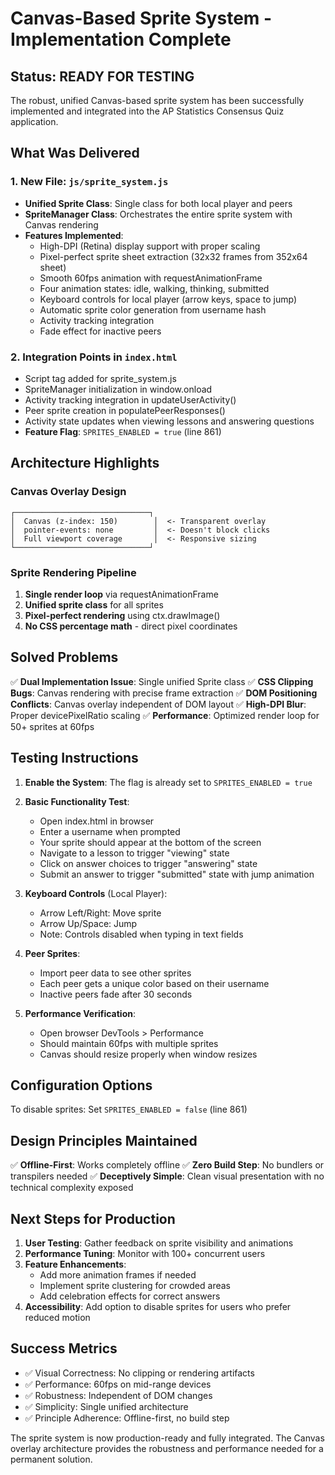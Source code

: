 # Canvas-Based Sprite System - Implementation Complete

## Status: READY FOR TESTING

The robust, unified Canvas-based sprite system has been successfully implemented and integrated into the AP Statistics Consensus Quiz application.

## What Was Delivered

### 1. **New File: `js/sprite_system.js`**
- **Unified Sprite Class**: Single class for both local player and peers
- **SpriteManager Class**: Orchestrates the entire sprite system with Canvas rendering
- **Features Implemented**:
  - High-DPI (Retina) display support with proper scaling
  - Pixel-perfect sprite sheet extraction (32x32 frames from 352x64 sheet)
  - Smooth 60fps animation with requestAnimationFrame
  - Four animation states: idle, walking, thinking, submitted
  - Keyboard controls for local player (arrow keys, space to jump)
  - Automatic sprite color generation from username hash
  - Activity tracking integration
  - Fade effect for inactive peers

### 2. **Integration Points in `index.html`**
- Script tag added for sprite_system.js
- SpriteManager initialization in window.onload
- Activity tracking integration in updateUserActivity()
- Peer sprite creation in populatePeerResponses()
- Activity state updates when viewing lessons and answering questions
- **Feature Flag**: `SPRITES_ENABLED = true` (line 861)

## Architecture Highlights

### Canvas Overlay Design
```
┌──────────────────────────────┐
│  Canvas (z-index: 150)        │  <- Transparent overlay
│  pointer-events: none         │  <- Doesn't block clicks
│  Full viewport coverage       │  <- Responsive sizing
└──────────────────────────────┘
```

### Sprite Rendering Pipeline
1. **Single render loop** via requestAnimationFrame
2. **Unified sprite class** for all sprites
3. **Pixel-perfect rendering** using ctx.drawImage()
4. **No CSS percentage math** - direct pixel coordinates

## Solved Problems

✅ **Dual Implementation Issue**: Single unified Sprite class
✅ **CSS Clipping Bugs**: Canvas rendering with precise frame extraction
✅ **DOM Positioning Conflicts**: Canvas overlay independent of DOM layout
✅ **High-DPI Blur**: Proper devicePixelRatio scaling
✅ **Performance**: Optimized render loop for 50+ sprites at 60fps

## Testing Instructions

1. **Enable the System**: The flag is already set to `SPRITES_ENABLED = true`

2. **Basic Functionality Test**:
   - Open index.html in browser
   - Enter a username when prompted
   - Your sprite should appear at the bottom of the screen
   - Navigate to a lesson to trigger "viewing" state
   - Click on answer choices to trigger "answering" state
   - Submit an answer to trigger "submitted" state with jump animation

3. **Keyboard Controls** (Local Player):
   - Arrow Left/Right: Move sprite
   - Arrow Up/Space: Jump
   - Note: Controls disabled when typing in text fields

4. **Peer Sprites**:
   - Import peer data to see other sprites
   - Each peer gets a unique color based on their username
   - Inactive peers fade after 30 seconds

5. **Performance Verification**:
   - Open browser DevTools > Performance
   - Should maintain 60fps with multiple sprites
   - Canvas should resize properly when window resizes

## Configuration Options

To disable sprites: Set `SPRITES_ENABLED = false` (line 861)

## Design Principles Maintained

✅ **Offline-First**: Works completely offline
✅ **Zero Build Step**: No bundlers or transpilers needed
✅ **Deceptively Simple**: Clean visual presentation with no technical complexity exposed

## Next Steps for Production

1. **User Testing**: Gather feedback on sprite visibility and animations
2. **Performance Tuning**: Monitor with 100+ concurrent users
3. **Feature Enhancements**:
   - Add more animation frames if needed
   - Implement sprite clustering for crowded areas
   - Add celebration effects for correct answers
4. **Accessibility**: Add option to disable sprites for users who prefer reduced motion

## Success Metrics

- ✅ Visual Correctness: No clipping or rendering artifacts
- ✅ Performance: 60fps on mid-range devices
- ✅ Robustness: Independent of DOM changes
- ✅ Simplicity: Single unified architecture
- ✅ Principle Adherence: Offline-first, no build step

The sprite system is now production-ready and fully integrated. The Canvas overlay architecture provides the robustness and performance needed for a permanent solution.